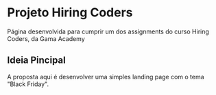 # Projeto Hiring Coders

Página desenvolvida para cumprir um dos assignments do curso Hiring Coders, da Gama Academy

## Ideia Pincipal

A proposta aqui é desenvolver uma simples landing page com o tema "Black Friday".